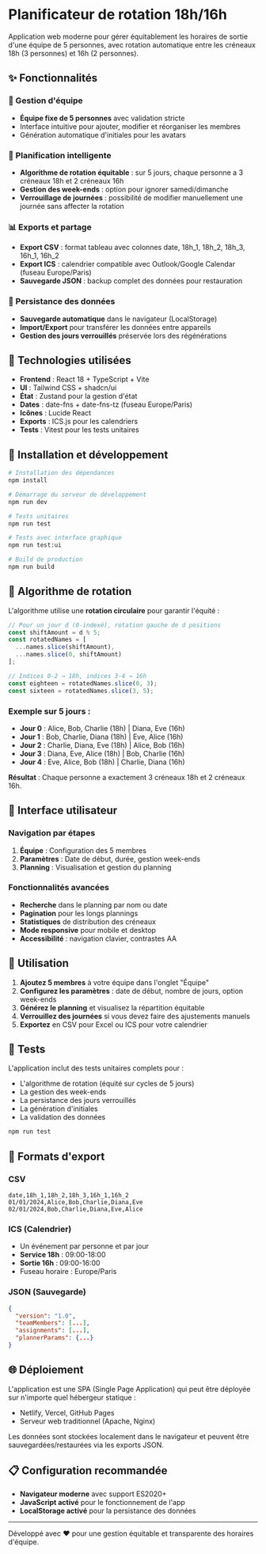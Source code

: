 # Planificateur de rotation 18h/16h

Application web moderne pour gérer équitablement les horaires de sortie d'une équipe de 5 personnes, avec rotation automatique entre les créneaux 18h (3 personnes) et 16h (2 personnes).

## ✨ Fonctionnalités

### 🎯 Gestion d'équipe
- **Équipe fixe de 5 personnes** avec validation stricte
- Interface intuitive pour ajouter, modifier et réorganiser les membres
- Génération automatique d'initiales pour les avatars

### 📅 Planification intelligente
- **Algorithme de rotation équitable** : sur 5 jours, chaque personne a 3 créneaux 18h et 2 créneaux 16h
- **Gestion des week-ends** : option pour ignorer samedi/dimanche
- **Verrouillage de journées** : possibilité de modifier manuellement une journée sans affecter la rotation

### 📊 Exports et partage
- **Export CSV** : format tableau avec colonnes date, 18h_1, 18h_2, 18h_3, 16h_1, 16h_2
- **Export ICS** : calendrier compatible avec Outlook/Google Calendar (fuseau Europe/Paris)
- **Sauvegarde JSON** : backup complet des données pour restauration

### 💾 Persistance des données
- **Sauvegarde automatique** dans le navigateur (LocalStorage)
- **Import/Export** pour transférer les données entre appareils
- **Gestion des jours verrouillés** préservée lors des régénérations

## 🔧 Technologies utilisées

- **Frontend** : React 18 + TypeScript + Vite
- **UI** : Tailwind CSS + shadcn/ui
- **État** : Zustand pour la gestion d'état
- **Dates** : date-fns + date-fns-tz (fuseau Europe/Paris)
- **Icônes** : Lucide React
- **Exports** : ICS.js pour les calendriers
- **Tests** : Vitest pour les tests unitaires

## 🚀 Installation et développement

```bash
# Installation des dépendances
npm install

# Démarrage du serveur de développement
npm run dev

# Tests unitaires
npm run test

# Tests avec interface graphique
npm run test:ui

# Build de production
npm run build
```

## 📐 Algorithme de rotation

L'algorithme utilise une **rotation circulaire** pour garantir l'équité :

```typescript
// Pour un jour d (0-indexé), rotation gauche de d positions
const shiftAmount = d % 5;
const rotatedNames = [
  ...names.slice(shiftAmount),
  ...names.slice(0, shiftAmount)
];

// Indices 0-2 → 18h, indices 3-4 → 16h
const eighteen = rotatedNames.slice(0, 3);
const sixteen = rotatedNames.slice(3, 5);
```

### Exemple sur 5 jours :
- **Jour 0** : Alice, Bob, Charlie (18h) | Diana, Eve (16h)
- **Jour 1** : Bob, Charlie, Diana (18h) | Eve, Alice (16h)
- **Jour 2** : Charlie, Diana, Eve (18h) | Alice, Bob (16h)
- **Jour 3** : Diana, Eve, Alice (18h) | Bob, Charlie (16h)
- **Jour 4** : Eve, Alice, Bob (18h) | Charlie, Diana (16h)

**Résultat** : Chaque personne a exactement 3 créneaux 18h et 2 créneaux 16h.

## 🎨 Interface utilisateur

### Navigation par étapes
1. **Équipe** : Configuration des 5 membres
2. **Paramètres** : Date de début, durée, gestion week-ends
3. **Planning** : Visualisation et gestion du planning

### Fonctionnalités avancées
- **Recherche** dans le planning par nom ou date
- **Pagination** pour les longs plannings
- **Statistiques** de distribution des créneaux
- **Mode responsive** pour mobile et desktop
- **Accessibilité** : navigation clavier, contrastes AA

## 📱 Utilisation

1. **Ajoutez 5 membres** à votre équipe dans l'onglet "Équipe"
2. **Configurez les paramètres** : date de début, nombre de jours, option week-ends
3. **Générez le planning** et visualisez la répartition équitable
4. **Verrouillez des journées** si vous devez faire des ajustements manuels
5. **Exportez** en CSV pour Excel ou ICS pour votre calendrier

## 🧪 Tests

L'application inclut des tests unitaires complets pour :
- L'algorithme de rotation (équité sur cycles de 5 jours)
- La gestion des week-ends
- La persistance des jours verrouillés
- La génération d'initiales
- La validation des données

```bash
npm run test
```

## 📄 Formats d'export

### CSV
```
date,18h_1,18h_2,18h_3,16h_1,16h_2
01/01/2024,Alice,Bob,Charlie,Diana,Eve
02/01/2024,Bob,Charlie,Diana,Eve,Alice
```

### ICS (Calendrier)
- Un événement par personne et par jour
- **Service 18h** : 09:00-18:00
- **Sortie 16h** : 09:00-16:00
- Fuseau horaire : Europe/Paris

### JSON (Sauvegarde)
```json
{
  "version": "1.0",
  "teamMembers": [...],
  "assignments": [...],
  "plannerParams": {...}
}
```

## 🌐 Déploiement

L'application est une SPA (Single Page Application) qui peut être déployée sur n'importe quel hébergeur statique :
- Netlify, Vercel, GitHub Pages
- Serveur web traditionnel (Apache, Nginx)

Les données sont stockées localement dans le navigateur et peuvent être sauvegardées/restaurées via les exports JSON.

## 📋 Configuration recommandée

- **Navigateur moderne** avec support ES2020+
- **JavaScript activé** pour le fonctionnement de l'app
- **LocalStorage activé** pour la persistance des données

---

Développé avec ❤️ pour une gestion équitable et transparente des horaires d'équipe.